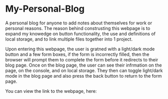 # My-Personal-Blog
A personal blog for anyone to add notes about themselves for work or personal reasons. The reason behind construsting this webpage is to expand my knowedge on button functionality, the use and definitions of local storage, and to link multiple files together into 1 project. 

Upon entering this webpage, the user is gratned with a light/dark mode button and a few form boxes, if the form is incorrectly filled, then the browser will prompt them to complete the form before it redirects to their blog page. Once on the blog page, the user can see their infrmation on the page, on the console, and on local storage. They then can toggle light/dark mode in the blog page and also press the back button to return to the form page. 

You can view the link to the webpage, here: 
